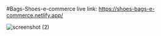 #Bags-Shoes-e-commerce live link: 
https://shoes-bags-e-commerce.netlify.app/


![screenshot (2)](https://user-images.githubusercontent.com/76746810/129790442-f4bd528b-301d-4072-aee0-6ea64c5b5c9e.png)

